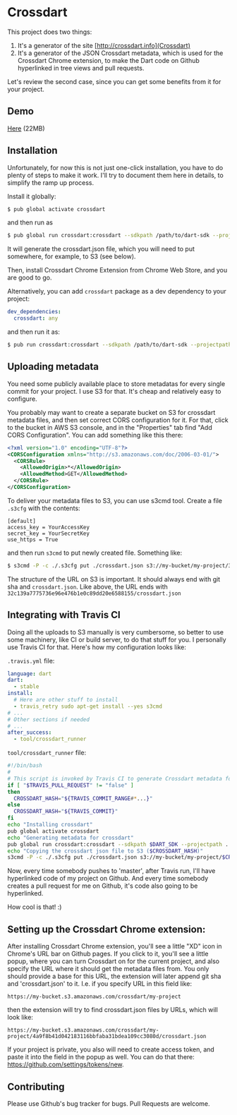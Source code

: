 # Crossdart

This project does two things:

1. It's a generator of the site [http://crossdart.info](Crossdart)
2. It's a generator of the JSON Crossdart metadata, which is used for the Crossdart Chrome extension, to make the Dart code on Github hyperlinked in tree views and pull requests.

Let's review the second case, since you can get some benefits from it for your project.

## Demo

[Here](https://github.com/astashov/crossdart/raw/master/demo.html) (22MB)

## Installation

Unfortunately, for now this is not just one-click installation, you have to do plenty of steps to make it work.
I'll try to document them here in details, to simplify the ramp up process.

Install it globally:

```bash
$ pub global activate crossdart
```

and then run as

```bash
$ pub global run crossdart:crossdart --sdkpath /path/to/dart-sdk --projectpath /path/to/your/project
```

It will generate the crossdart.json file, which you will need to put somewhere, for example, to S3 (see below).

Then, install Crossdart Chrome Extension from Chrome Web Store, and you are good to go.

Alternatively, you can add `crossdart` package as a dev dependency to your project:

```yaml
dev_dependencies:
  crossdart: any
```

and then run it as:

```bash
$ pub run crossdart:crossdart --sdkpath /path/to/dart-sdk --projectpath /path/to/your/project
```

## Uploading metadata

You need some publicly available place to store metadatas for every single commit for your project. I use S3 for that. It's cheap and relatively easy to configure.

You probably may want to create a separate bucket on S3 for crossdart metadata files, and then set correct CORS configuration for it. For that, click to the bucket in AWS S3 console, and in the "Properties" tab find "Add CORS Configuration". You can add something like this there:

```xml
<?xml version="1.0" encoding="UTF-8"?>
<CORSConfiguration xmlns="http://s3.amazonaws.com/doc/2006-03-01/">
  <CORSRule>
    <AllowedOrigin>*</AllowedOrigin>
    <AllowedMethod>GET</AllowedMethod>
  </CORSRule>
</CORSConfiguration>
```

To deliver your metadata files to S3, you can use s3cmd tool. Create a file `.s3cfg` with the contents:

```
[default]
access_key = YourAccessKey
secret_key = YourSecretKey
use_https = True
```

and then run `s3cmd` to put newly created file. Something like:

```bash
$ s3cmd -P -c ./.s3cfg put ./crossdart.json s3://my-bucket/my-project/32c139a7775736e96e476b1e0c89dd20e6588155/crossdart.json
```

The structure of the URL on S3 is important. It should always end with git sha and `crossdart.json`. Like above, the URL ends with `32c139a7775736e96e476b1e0c89dd20e6588155/crossdart.json`

## Integrating with Travis CI

Doing all the uploads to S3 manually is very cumbersome, so better to use some machinery, like CI or build server, to do that stuff for you. I personally use Travis CI for that. Here's how my configuration looks like:

`.travis.yml` file:

```yaml
language: dart
dart:
  - stable
install:
  # Here are other stuff to install
  - travis_retry sudo apt-get install --yes s3cmd
# ...
# Other sections if needed
# ...
after_success:
  - tool/crossdart_runner
```

`tool/crossdart_runner` file:

```bash
#!/bin/bash
#
# This script is invoked by Travis CI to generate Crossdart metadata for the Crossdart Chrome extension
if [ "$TRAVIS_PULL_REQUEST" != "false" ]
then
  CROSSDART_HASH="${TRAVIS_COMMIT_RANGE#*...}"
else
  CROSSDART_HASH="${TRAVIS_COMMIT}"
fi
echo "Installing crossdart"
pub global activate crossdart
echo "Generating metadata for crossdart"
pub global run crossdart:crossdart --sdkpath $DART_SDK --projectpath .
echo "Copying the crossdart json file to S3 ($CROSSDART_HASH)"
s3cmd -P -c ./.s3cfg put ./crossdart.json s3://my-bucket/my-project/$CROSSDART_HASH/crossdart.json
```

Now, every time somebody pushes to 'master', after Travis run, I'll have hyperlinked code of my project on Github.
And every time somebody creates a pull request for me on Github, it's code also going to be hyperlinked.

How cool is that! :)

## Setting up the Crossdart Chrome extension:

After installing Crossdart Chrome extension, you'll see a little "XD" icon in Chrome's URL bar on Github pages.
If you click to it, you'll see a little popup, where you can turn Crossdart on for the current project, and also
specify the URL where it should get the metadata files from. You only should provide a base for this URL, the extension
will later append git sha and 'crossdart.json' to it. I.e. if you specify URL in this field like:

```
https://my-bucket.s3.amazonaws.com/crossdart/my-project
```

then the extension will try to find crossdart.json files by URLs, which will look like:

```
https://my-bucket.s3.amazonaws.com/crossdart/my-project/4a9f8b41d042183116bbfaba31bdea109cc3080d/crossdart.json
```

If your project is private, you also will need to create access token, and paste it into the field in the popup as well.
You can do that there: https://github.com/settings/tokens/new.

## Contributing

Please use Github's bug tracker for bugs. Pull Requests are welcome.
